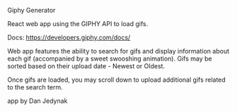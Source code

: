 Giphy Generator

React web app using the GIPHY API to load gifs.

Docs: https://developers.giphy.com/docs/

Web app features the ability to search for gifs and display information about each gif (accompanied by a sweet swooshing animation).  Gifs may be sorted based on their upload date - Newest or Oldest.

Once gifs are loaded, you may scroll down to upload additional gifs related to the search term.

app by Dan Jedynak